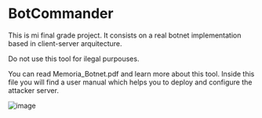 # BotCommander
This is mi final grade project. It consists on a real botnet implementation based in client-server arquitecture.


Do not use this tool for ilegal purpouses.

You can read Memoria_Botnet.pdf and learn more about this tool. Inside this file you will find a user manual which helps you to deploy and configure the attacker server.



![image](https://github.com/carlosmora885/BotCommander/assets/74080747/c99de823-f71c-40c3-8344-7a3b877bdb54)

